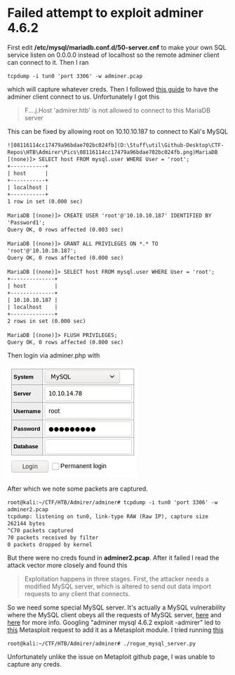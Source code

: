 # Failed attempt to exploit adminer 4.6.2

First edit **/etc/mysql/mariadb.conf.d/50-server.cnf** to make your own SQL service listen on 0.0.0.0 instead of localhost so the remote adminer client can connect to it. Then I ran

```text
tcpdump -i tun0 'port 3306' -w adminer.pcap
```

which will capture whatever creds. Then I followed [this guide](https://sansec.io/research/adminer-4.6.2-file-disclosure-vulnerability) to have the adminer client connect to us. Unfortunately I got this

> F....j.Host 'admirer.htb' is not allowed to connect to this MariaDB server

This can be fixed by allowing root on 10.10.10.187 to connect to Kali's MySQL

```
![08116114cc17479a96bdae702bc024fb](D:\Stuff\util\Github-Desktop\CTF-Repos\HTB\Admirer\Pics\08116114cc17479a96bdae702bc024fb.png)MariaDB [(none)]> SELECT host FROM mysql.user WHERE User = 'root';
+-----------+
| host      |
+-----------+
| localhost |
+-----------+
1 row in set (0.000 sec)

MariaDB [(none)]> CREATE USER 'root'@'10.10.10.187' IDENTIFIED BY 'Password1';
Query OK, 0 rows affected (0.003 sec)

MariaDB [(none)]> GRANT ALL PRIVILEGES ON *.* TO 'root'@'10.10.10.187';
Query OK, 0 rows affected (0.000 sec)

MariaDB [(none)]> SELECT host FROM mysql.user WHERE User = 'root';
+--------------+
| host         |
+--------------+
| 10.10.10.187 |
| localhost    |
+--------------+
2 rows in set (0.000 sec)

MariaDB [(none)]> FLUSH PRIVILEGES;
Query OK, 0 rows affected (0.000 sec)
```

Then login via adminer.php with

![adminer-login](Pics\08116114cc17479a96bdae702bc024fb.png)

After which we note some packets are captured.

```text
root@kali:~/CTF/HTB/Admirer/adminer# tcpdump -i tun0 'port 3306' -w adminer2.pcap
tcpdump: listening on tun0, link-type RAW (Raw IP), capture size 262144 bytes
^C70 packets captured
70 packets received by filter
0 packets dropped by kernel
```

But there were no creds found in **adminer2.pcap**. After it failed I read the attack vector more closely and found this

> Exploitation happens in three stages. First, the attacker needs a modified MySQL server, which is altered to send out data import requests to any client that connects.

So we need some special MySQL server. It's actually a MySQL vulnerability where the MySQL client obeys all the requests of MySQL server, [here](https://sansec.io/research/sites-hacked-via-mysql-protocal-flaw) and [here](https://www.reddit.com/r/programming/comments/ahspfv/mysql_client_allows_mysql_server_to_request_any/) for more info. Googling "adminer mysql 4.6.2 exploit -admirer" led to [this](https://github.com/rapid7/metasploit-framework/issues/12222) Metasploit request to add it as a Metasploit module. I tried running [this](https://github.com/Gifts/Rogue-MySql-Server/blob/master/rogue_mysql_server.py)

```text
root@kali:~/CTF/HTB/Admirer/adminer# ./rogue_mysql_server.py
```

Unfortunately unlike the issue on Metaploit github page, I was unable to capture any creds.